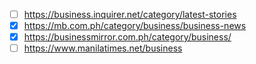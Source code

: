 - [ ] https://business.inquirer.net/category/latest-stories
- [x] https://mb.com.ph/category/business/business-news
- [x] https://businessmirror.com.ph/category/business/
- [ ] https://www.manilatimes.net/business
